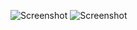 ![Screenshot](/RandomColors/RandomColors/Assests.xcassets/Colors.png)
![Screenshot](/RandomColors/RandomColors/Assests.xcassets/ColorsDetail.png)
